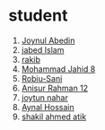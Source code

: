 # student
<ol>
  <li><a href="https://github.com/joynul24"> Joynul Abedin <a></li>
  
  <li><a href="https://github.com/developer-jabed"> jabed Islam<a></li>
  <li><a href="https://github.com/rokib97"> rakib <a></li>
  <li><a href="https://github.com/mohammadJahid8"> Mohammad Jahid 8 <a></li>
  <li><a href="https://github.com/Robiu-Sani"> Robiu-Sani <a></li>
  <li><a href="https://github.com/anisurRahman12"> Anisur Rahman 12 <a></li>
  <li><a href="https://github.com/joytunnahar"> joytun nahar <a></li>
  <li><a href="https://github.com/Aynal369"> Aynal Hossain <a></li>
  <li><a href="https://github.com/shakilahmedatik?tab=repositories">  shakil ahmed atik  <a></li>

 
</ol>

